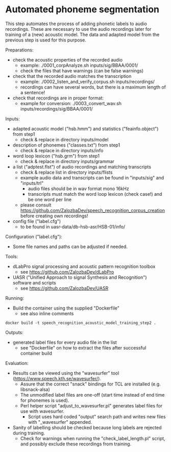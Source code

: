 # Automated phoneme segmentation

This step automates the process of adding phonetic labels to audio recordings. These are necessary to use the audio
recordings later for training of a (new) acoustic model. The data and adapted model from the previous step is used
for this purpose.

Preparations:

* check the acoustic properties of the recorded audio
    * example: ./0001_corpAnalyze.sh inputs/sig/BBAA/0001/ 
    * check the files that have warnings (can be false warnings)
* check that the recorded audio matches the transcription
    * example: ./0002_listen_and_verify_corpus.sh inputs/recordings/
    * recordings can have several words, but there is a maximum length of a sentence!
* check that recordings are in proper format:
    * example for conversion: ./0003_convert_wav.sh inputs/recordings/sig/BBAA/0001/
      
Inputs:

* adapted acoustic model ("hsb.hmm") and statistics ("feainfo.object") from step1
	* check & replace in directory inputs/model
* description of phonemes ("classes.txt") from step1
    * check & replace in directory inputs/info
* word loop lexicon ("hsb.grm") from step1
    * check & replace in directory inputs/grammar
* a list ("adptest.flst") of audio recordings and matching transcripts
    * check & replace list in directory inputs/flists
    * example audio data and transcripts can be found in "inputs/sig" and "inputs/trl"
        * audio files should be in wav format mono 16kHz
        * transcripts must match the word loop lexicon (check case!) and be one word per line
	* please consult https://github.com/ZalozbaDev/speech_recognition_corpus_creation before creating own recordings!
* config file ("label.cfg")
    * to be found in uasr-data/db-hsb-asr/HSB-01/info/

Configuration ("label.cfg"):

* Some file names and paths can be adjusted if needed.

Tools:

* dLabPro signal processing and acoustic pattern recognition toolbox
    * see https://github.com/ZalozbaDev/dLabPro
* UASR ("Unified Approach to signal Synthesis and Recognition") software and scripts
    * see https://github.com/ZalozbaDev/UASR

Running:

* Build the container using the supplied "Dockerfile"
    * see also inline comments
    
```console
docker build -t speech_recognition_acoustic_model_training_step2 .
```

Outputs:

* generated label files for every audio file in the list 
	* see "Dockerfile" on how to extract the files after successful container build

Evaluation:

* Results can be viewed using the "wavesurfer" tool (https://www.speech.kth.se/wavesurfer/).
    * Assure that the correct "snack" bindings for TCL are installed (e.g. libsnack-alsa)
    * The unmodified label files are one-off (start time instead of end time for phonemes is used).
    * Perl helper script "adjust_to_wavesurfer.pl" generates label files for use with wavesurfer.
        * Script uses hard coded "output" search path and writes new files with "_wavesurfer" appended.
* Sanity of labelling should be checked because long labels are rejected during training.
    * Check for warnings when running the "check_label_length.pl" script, and possibly exclude these recordings from training.
